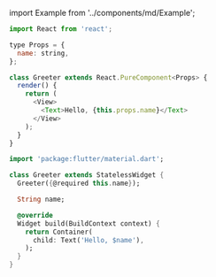 import Example from '../components/md/Example';

<Example reactnative>

```js
import React from 'react';

type Props = {
  name: string,
};

class Greeter extends React.PureComponent<Props> {
  render() {
    return (
      <View>
        <Text>Hello, {this.props.name}</Text>
      </View>
    );
  }
}
```

</Example>

<Example flutter>

```dart
import 'package:flutter/material.dart';

class Greeter extends StatelessWidget {
  Greeter({@required this.name});

  String name;

  @override
  Widget build(BuildContext context) {
    return Container(
      child: Text('Hello, $name'),
    );
  }
}
```

</Example>
